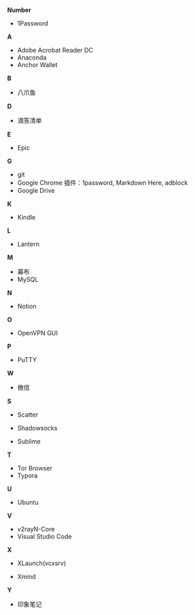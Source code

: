 **Number**

- 1Password

**A**

- Adobe Acrobat Reader DC
- Anaconda
- Anchor Wallet

**B**

- 八爪鱼

**D**

- 滴答清单

**E**

- Epic

**G**

- git
- Google Chrome
插件：1password, Markdown Here, adblock
- Google Drive

**K**

- Kindle

**L**

- Lantern

**M**

- 幕布
- MySQL

**N**

- Notion

**O**

- OpenVPN GUI

**P**

- PuTTY

**W**

- 微信

**S**

- Scatter

- Shadowsocks

- Sublime


**T**

- Tor Browser
- Typora

**U**

- Ubuntu

**V**

- v2rayN-Core
- Visual Studio Code

**X**

- XLaunch(vcxsrv)

- Xmind

**Y**

- 印象笔记
